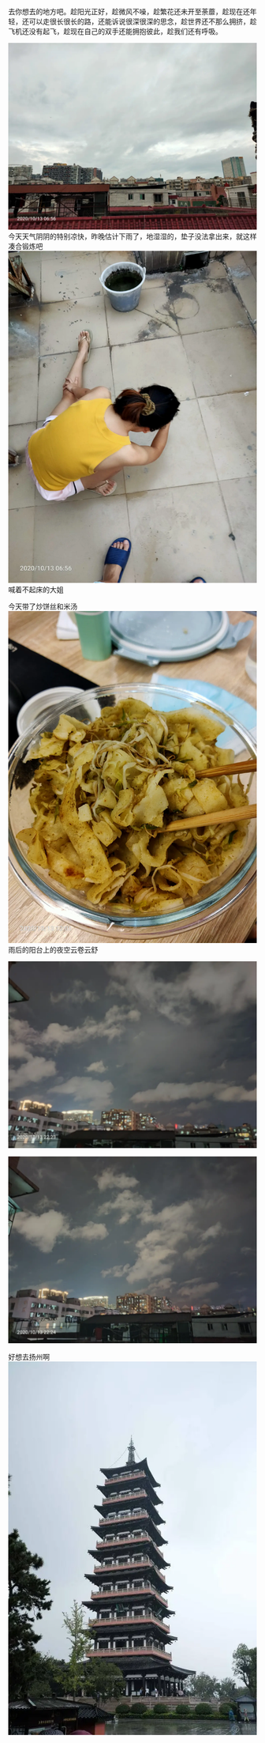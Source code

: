 去你想去的地方吧。趁阳光正好，趁微风不噪，趁繁花还未开至荼蘼，趁现在还年轻，还可以走很长很长的路，还能诉说很深很深的思念，趁世界还不那么拥挤，趁飞机还没有起飞，趁现在自己的双手还能拥抱彼此，趁我们还有呼吸。

![](../../img/6904315-447f0c40d7bf20f3.jpg)
今天天气阴阴的特别凉快，昨晚估计下雨了，地湿湿的，垫子没法拿出来，就这样凑合锻炼吧
![](../../img/6904315-f9f3f2a45ed1301d.jpg)
喊着不起床的大姐

今天带了炒饼丝和米汤 ![](../../img/6904315-5ad979a307875d5d.jpg)
雨后的阳台上的夜空云卷云舒

![](../../img/6904315-86847f21c027d89f.jpg)

![](../../img/6904315-4d4f3a8a94b2edd5.jpg)




好想去扬州啊
![e1a7b202010101837266352_1800_500.jpeg](../../img/6904315-0d5cef9ce58aa4e4.jpeg?imageMogr2/auto-orient/strip%7CimageView2/2/w/1240)
